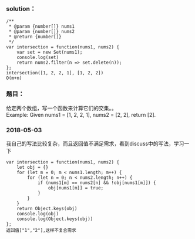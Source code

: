 ### solution：
```
/**
 * @param {number[]} nums1
 * @param {number[]} nums2
 * @return {number[]}
 */
var intersection = function(nums1, nums2) {
	var set = new Set(nums1);
	console.log(set)
	return nums2.filter(n => set.delete(n));
};
intersection([1, 2, 2, 1], [1, 2, 2])
O(m+n)
```

### 题目：
给定两个数组，写一个函数来计算它们的交集。。<br>
Example:
Given nums1 = [1, 2, 2, 1], nums2 = [2, 2], return [2].


### 2018-05-03
我自己的写法比较复杂，而且返回值不满足需求，看到discuss中的写法，学习一下
```
var intersection = function(nums1, nums2) {
	let obj = {}
	for (let m = 0; m < nums1.length; m++) {
		for (let n = 0; n < nums2.length; n++) {
			if (nums1[m] == nums2[n] && !obj[nums1[m]]) {
				obj[nums1[m]] = true;
			}
		}
	}
	return Object.keys(obj)
	console.log(obj)
	console.log(Object.keys(obj))
};
返回值["1","2"],这样不复合需求
```


<br><br><br><br><br><br>
